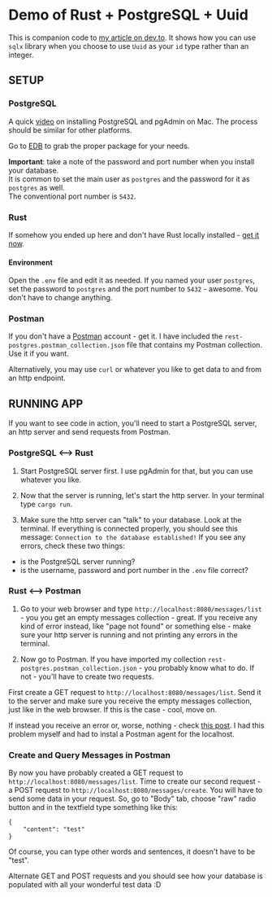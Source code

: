 # Demo of Rust + PostgreSQL + Uuid
 
This is companion code to [my article on dev.to](https://dev.to/ellie_sager_elliecat/rusty-recipies-sqlx-uuid-477m). It shows how you can use `sqlx` library when you choose to use `Uuid` as your `id` type rather than an integer.


## SETUP


### PostgreSQL

A quick [video](https://www.youtube.com/watch?v=2P5guvvqP5Y) on installing PostgreSQL and pgAdmin on Mac.
The process should be similar for other platforms.   

Go to [EDB](https://www.enterprisedb.com/downloads/postgres-postgresql-downloads) to grab the proper package for your needs.

**Important**: take a note of the password and port number when you install your database.  
It is common to set the main user as `postgres` and the password for it as `postgres` as well.  
 The conventional port number is `5432`.


### Rust

If somehow you ended up here and don't have Rust locally installed - [get it now](https://www.rust-lang.org/tools/install).

#### Environment

Open the `.env` file and edit it as needed. If you named your user `postgres`, set the password to `postgres` and the port number to `5432` - awesome. You don't have to change anything.


### Postman

If you don't have a [Postman](https://www.postman.com/) account - get it. I have included the `rest-postgres.postman_collection.json` file that contains my Postman collection. Use it if you want.  

Alternatively, you may use `curl` or whatever you like to get data to and from an http endpoint.



## RUNNING APP

If you want to see code in action, you'll need to start a PostgreSQL server, an http server and send requests from Postman.

### PostgreSQL <--> Rust

1. Start PostgreSQL server first. I use pgAdmin for that, but you can use whatever you like.

2. Now that the server is running, let's start the http server. In your terminal type `cargo run`.

3. Make sure the http server can "talk" to your database. Look at the terminal. If everything is connected properly, you should see this message: `Connection to the database established!` If you see any errors, check these two things: 
  - is the PostgreSQL server running?
  - is the username, password and port number in the `.env` file correct?

### Rust <--> Postman

1. Go to your web browser and type `http://localhost:8080/messages/list` - you you get an empty messages collection - great. If you receive any kind of error instead, like "page not found" or something else - make sure your http server is running and not printing any errors in the terminal.

2. Now go to Postman. If you have imported my collection `rest-postgres.postman_collection.json` - you probably know what to do. If not - you'll have to create two requests.  

First create a GET request to `http://localhost:8080/messages/list`. Send it to the server and make sure you receive the empty messages collection, just like in the web browser. If this is the case - cool, move on. 

If instead you receive an error or, worse, nothing - check [this post](https://community.postman.com/t/post-to-localhost/13236/9). I had this problem myself and had to instal a Postman agent for the localhost.

### Create and Query Messages in Postman

By now you have probably created a GET request to `http://localhost:8080/messages/list`. Time to create our second request - a POST request to `http://localhost:8080/messages/create`. You will have to send some data in your request. So, go to "Body" tab, choose "raw" radio button and in the textfield type something like this:
```
{
    "content": "test"
}
```
Of course, you can type other words and sentences, it doesn't have to be "test".

Alternate GET and POST requests and you should see how your database is populated with all your wonderful test data :D
